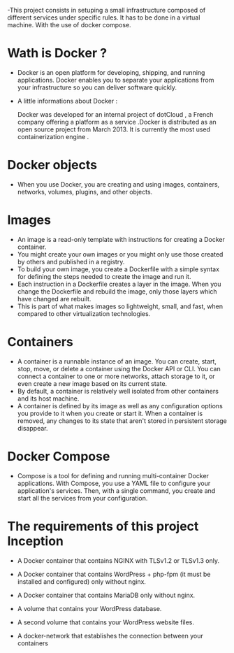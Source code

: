 -This project consists in setuping a small infrastructure composed of different
services under specific rules. It has to be done in a virtual machine. With the use of docker compose.

# Wath is Docker ?
- Docker is an open platform for developing, shipping, and running applications. Docker enables you to separate your applications from your infrastructure so you can deliver software quickly.
- A little informations about Docker :
  
  Docker was developed for an internal project of dotCloud , a French company offering a platform as a service .Docker is distributed as an open source project from March 2013.
  It is currently the most used containerization engine .
# Docker objects 
- When you use Docker, you are creating and using images, containers, networks, volumes, plugins, and other objects.

# Images 
- An image is a read-only template with instructions for creating a Docker container.
- You might create your own images or you might only use those created by others and published in a registry.
- To build your own image, you create a Dockerfile with a simple syntax for defining the steps needed to create the image and run it.
- Each instruction in a Dockerfile creates a layer in the image. When you change the Dockerfile and rebuild the image, only those layers which have changed are rebuilt.
- This is part of what makes images so lightweight, small, and fast, when compared to other virtualization technologies.

# Containers 

- A container is a runnable instance of an image. You can create, start, stop, move, or delete a container using the Docker API or CLI. You can connect a container to one or more networks, attach storage to it, or even create a new image based on its current state.
- By default, a container is relatively well isolated from other containers and its host machine.
- A container is defined by its image as well as any configuration options you provide to it when you create or start it. When a container is removed, any changes to its state that aren't stored in persistent storage disappear.

# Docker Compose

- Compose is a tool for defining and running multi-container Docker applications. With Compose, you use a YAML file to configure your application's services. Then, with a single command, you create and start all the services from your configuration.

# The requirements of this project Inception

- A Docker container that contains NGINX with TLSv1.2 or TLSv1.3 only.
  
- A Docker container that contains WordPress + php-fpm (it must be installed and configured) only without nginx.
- A Docker container that contains MariaDB only without nginx.
- A volume that contains your WordPress database.
- A second volume that contains your WordPress website files.
- A docker-network that establishes the connection between your containers
